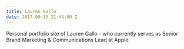```yaml
---
title: Lauren Gallo
date: 2017-09-15 21:44:00 Z
---
```


Personal portfolio site of Lauren Gallo - who currently serves as Senior Brand Marketing & Communications Lead at Apple. 